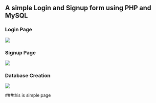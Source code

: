 ## A simple Login and Signup form using PHP and MySQL
### Login Page
![](https://i.imgur.com/Pi48U2Y.png)
### Signup Page                                                          
![](https://i.imgur.com/I7YwJhQ.png)
### Database Creation                                                            
![](https://i.imgur.com/YiAaBSk.png)                           
                           
                                                          
###this is simple page 
